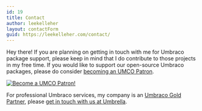 ```yaml
---
id: 19
title: Contact
author: leekelleher
layout: contactForm
guid: https://leekelleher.com/contact/
---
```


Hey there! If you are planning on getting in touch with me for Umbraco package support, please keep in mind that I do contribute to those projects in my free time. If you would like to support our open-source Umbraco packages, please do consider [becoming an UMCO Patron](https://www.patreon.com/bePatron?u=4312563).

<a href="https://www.patreon.com/bePatron?u=4312563"><img src="/assets/media/umco_patreon.png" alt="Become a UMCO Patron!" /></a>

For professional Umbraco services, my company is an [Umbraco Gold Partner](https://umbraco.com/partners/partnerlist/umbrella), please [get in touch with us at Umbrella](https://umbrellainc.co.uk/).

<!--
	<a rel="payment" href="https://monzo.me/leekelleher/5/">Monzo</a>
	<a rel="payment" href="https://www.paypal.me/leekelleher/5">PayPal</a>
-->
